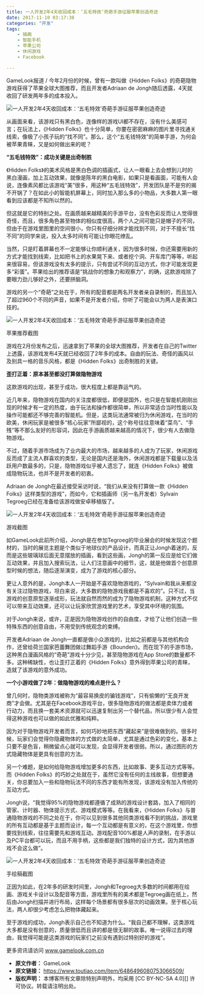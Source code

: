 ```yaml
---
title: 一人开发2年4天收回成本：‘五毛特效’奇葩手游征服苹果创造奇迹
date: 2017-11-10 03:17:38
categories: "开发"
tags:
	- 插画
	- 智能手机
	- 苹果公司
	- 休闲游戏
	- Facebook

---
```


GameLook报道 / 今年2月份的时候，曾有一款叫做《Hidden Folks》的奇葩隐物游戏获得了苹果全球大图推荐，而且开发者Adriaan de Jongh随后透露，4天就收回了研发两年多的成本投入。

![一人开发2年4天收回成本：‘五毛特效’奇葩手游征服苹果创造奇迹][2_4]

从画面来看，该游戏只有黑白色，连像样的游戏UI都不存在，没有什么美感可言；在玩法上，《Hidden Folks》也十分简单，你要在密密麻麻的图片里寻找通关线索，像极了小孩子玩的“找不同”。那么，这个“五毛钱特效”的简单手游，为何会被苹果青睐，又是如何做出来的呢？

**“五毛钱特效”：成功关键是出奇制胜**

《Hidden Folks》的美术风格是黑白色调的插画式，让人一眼看上去会想到儿时的黑白漫画，加上互动效果，就像是陈年的黑白电影，如果只是看画面，可能有人会说，连像素风都比该游戏“美”很多，用这种“五毛钱特效”，开发团队是不是穷的揭不开锅了？在如此小的智能机屏幕上，同时加入那么多的小物品，大多数人第一眼看到应该都是不知所以然的。

但这就是它的特别之处。在画质越来越精美的手游平台，没有色彩反而让人觉得很奇怪，而且，很多角色甚至物体的相似度很高，两个人之间可能只是帽子的不同，但由于在游戏里图里的空间很小，你只有仔细分辨才能找到不同，对于不擅长“找不同”的同学来说，投入太多时间有可能让你眼花缭乱。

当然，只是盯着屏幕也不一定能够让你顺利通关，因为很多时候，你还需要用新的方式才能找到线索，比如把书上的水果晃下来、或者挖个洞、开车库门等等，听起来很容易，但该游戏没有太多的提示，只有尝试不同的互动方式，你才可能发现更多“彩蛋”。苹果给出的推荐语是“挑战你的想象力和观察力”，的确，这款游戏除了要眼力劲儿够好之外，还要拼脑洞。

游戏的另一个“奇葩”之处在于，所有的配音都是两名开发者亲自录制的，而且加入了超过960个不同的声音，如果不是开发者介绍，你听了可能会以为两人是表演口技的。

![一人开发2年4天收回成本：‘五毛特效’奇葩手游征服苹果创造奇迹][2_4 1]

苹果推荐截图

游戏在2月份发布之后，迅速拿到了苹果的全球大图推荐，开发者在自己的Twitter上透露，该游戏发布4天就已经收回了2年多的成本。自由的玩法、奇怪的画风以及别具一格的音乐风格，都是《Hidden Folks》出奇制胜的关键。

**歪打正着：原本甚至都没打算做隐物游戏**

这款游戏的出现，甚至于成功，很大程度上都是靠运气的。

近几年来，隐物游戏在国内的关注度都很低，即便是国外，也只是在智能机刚刚出现的时候才有一定的热度，由于玩法和操作都很简单，所以非常适合当时性能以及操作可能都还不够完善的智能机。但是，这类玩法通常被归为休闲游戏，在当时的欧美，休闲玩家是被很多“核心玩家”所鄙视的，这个称号往往意味着“菜鸟”、“手残”等不那么友好的形容词，因此在手游画质越来越高的情况下，很少有人去做隐物游戏。

不过，随着手游市场成为了业内最大的市场，越来越多的人成为了玩家，休闲游戏反而成了主流人群喜欢的类型，无论是国内还是海外，休闲游戏都是下载量以及活跃用户数最多的，只是，隐物游戏似乎被人遗忘了，就连《Hidden Folks》被做成隐物玩法，也并不是开发者的初衷。

Adriaan de Jongh在最近接受采访时说，“我们从来没有打算做一款《Hidden Folks》这样类型的游戏”，而如今，它和插画师（另一名开发者）Sylvain Tegroeg已经在准备给该游戏做安卓移植版了。

![一人开发2年4天收回成本：‘五毛特效’奇葩手游征服苹果创造奇迹][2_4 2]

游戏截图

如GameLook此前所介绍，Jongh是在参加Tegroeg的毕业展会的时候发现这个题材的，当时的展览主题是个类似于地球仪的产品设计，而真正让Jongh着迷的，反而是这些玻璃球后面无意摆放的插画，看到这些画，Jongh的第一反应是给它们做互动效果，并且加入搜索玩法，让人们注意画中的细节，这，就是他做首个创意原型时候的想法，随后逐渐演变，成为了游戏的核心部分。

更让人意外的是，Jongh本人一开始是不喜欢隐物游戏的，“Sylvain和我从来都没有关注过隐物游戏，坦白来说，大多数的隐物游戏我都是不喜欢的”。只不过，当游戏的创意原型逐渐成形，玩法就自然而然的成为了隐物游戏机制，这种方式不仅可以带来互动效果，还可以让玩家欣赏游戏里的艺术，享受其中环境的氛围。

对于Jongh来说，或许，正是因为隐物游戏创作的自由度，才给了让他们创造一些特殊东西的创意自由，不用受到传统观念的束缚。

开发者Adriaan de Jongh一直都是做小众游戏的，比如之前都是与其他机构合作，还曾给荷兰国家芭蕾舞团做过舞蹈手游《Bounden》。而在现下的手游市场，这种黑白漫画风格的“奇葩”游戏十分少见，甚至隐物游戏在App Store的数量都不多。这种稀缺性，也让歪打正着的《Hidden Folks》意外得到苹果公司的青睐，造就了该游戏的意外成功。

**一个小游戏做了2年：做隐物游戏的难点是什么？**

曾几何时，隐物类游戏被称为“最容易换皮的骗钱游戏”，只有偷懒的“无良开发商”才会做。尤其是在Facebook游戏平台，很多隐物游戏的做法都是卖体力或者行动力，而且换一套美术资源就可以迅速复制出另一个替代品，所以很少有人会觉得这种游戏也可以做的如此优雅和纯粹。

因为对于隐物游戏开发者而言，如何巧妙地把东西“藏起来”是很难做到的。很多时候，玩家们会觉得你隐藏物体的方式做的太简单，尤其是通过色彩的变化，基本上只要不是色盲，稍微留点心就可以发现，会显得开发者很弱。所以，通过图形的方式隐藏物体是更具有创意的方法。

另一个难题，是如何给隐物游戏增加更多的东西，比如故事、更多互动方式等等。而《Hidden Folks》的巧妙之处就在于，虽然它没有任何的主线故事，但想要通关，你总要加入一些和隐物玩法不同的东西才能有所发现，该游戏没有加入传统的互动方式。

Jongh说，“我觉得95%的隐物游戏都遵循了成熟的游戏设计套路，加入了相同的管家、计时器、物体提示方式、游戏模式等等。在我看来，《Hidden Folks》与普通隐物游戏的不同之处在于，你可以见到很多其他同类游戏看不到的挑战，游戏里的所有互动都是基于主题而设计，每一个互动都是有意义的，在这个游戏里，你想要找到线索，往往需要先和游戏互动。游戏配音100%都是人声的录制，在手游以及PC平台都可以玩，而且不用手柄，这些都是我们独特的设计方式，因为其他游戏不会这么做”。

![一人开发2年4天收回成本：‘五毛特效’奇葩手游征服苹果创造奇迹][2_4 3]

手绘稿截图

正因为如此，在2年多的研发时间里，Jongh和Tegroeg大多数的时间都用在绘画、游戏关卡设计以及配音等方面，游戏里所有的美术都是Tegroeg画在纸上，然后由Jongh扫描并进行布局，这样每个场景都有很多层次的动画效果。至于核心玩法，两人却很少考虑怎么把物体藏起来。

至于游戏的成功，Jongh表示自己也不知道为什么。“我自己都不理解，这类游戏大多都是没有创意的，质量很低而且讲的都是很无聊的故事。唯一说得过去的理由，我觉得可能是这类游戏的玩家们之前没有遇到过特别好的游戏”。

更多资讯请访问 www.gamelook.com.cn


[2_4]: static/resources/crawler/UIFF-YY6R-RMIF.jpg
[2_4 1]: static/resources/crawler/RIJM-BNI7-ZQ6N.jpg
[2_4 2]: static/resources/crawler/MREM-2IFQ-BF2A.jpg
[2_4 3]: static/resources/crawler/EVAN-BVBY-AYRV.jpg
 *  **原文作者：** GameLook
 *  **原文链接：** https://www.toutiao.com/item/6486496080753066509/
 *  **版权声明：** 本博客所有文章除特别声明外，均采用 [CC BY-NC-SA 4.0][] 许可协议。转载请注明出处。
